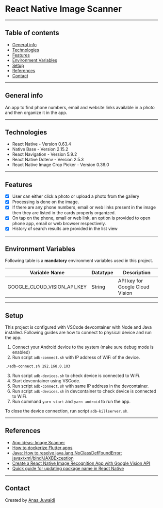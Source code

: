 # React Native Image Scanner

---

## Table of contents
* [General info](#general-info)
* [Technologies](#technologies)
* [Features](#features)
* [Environment Variables](#environment-variables)
* [Setup](#setup)
* [References](#references)
* [Contact](#contact)

---

## General info
An app to find phone numbers, email and website links available in a photo and then organize it in the app.

---

## Technologies
* React Native - Version 0.63.4
* Native Base - Version 2.15.2
* React Navigation - Version 5.9.2
* React Native Dotenv - Version 2.5.3
* React Native Image Crop Picker - Version 0.36.0

---

## Features
- [x] User can either click a photo or upload a photo from the gallery
- [x] Processing is done on the image.
- [x] If there are any phone numbers, email or web links present in the image then they are listed in the cards properly organized.
- [x] On tap on the phone, email or web link, an option is provided to open phone app, email or web browser respectively.
- [x] History of search results are provided in the list view

---

## Environment Variables
Following table is a **mandatory** environment variables used in this project.

| Variable Name | Datatype | Description |
| --- | --- | --- |
| GOOGLE_CLOUD_VISION_API_KEY | String | API key for Google Cloud Vision |

---

## Setup

This project is configured with VSCode devcontainer with Node and Java installed. Following guides are how to connect to physical device and run the app.

1. Connect your Android device to the system (make sure debug mode is enabled)
2. Run script `adb-connect.sh` with IP address of WiFi of the device.
```sh
./adb-connect.sh 192.168.0.103
```
3. Run script `adb-devices.sh` to check device is connected to WiFi.
4. Start devcontainer using VSCode.
5. Run script `adb-connect.sh` with same IP address in the devcontainer.
6. Run script `adb-devices.sh` in devcontainer to check device is connected to WiFi.
7. Run command `yarn start` and `yarn android` to run the app.

To close the device connection, run script `adb-killserver.sh`.

---

## References
* [App ideas: Image Scanner](https://github.com/florinpop17/app-ideas/blob/master/Projects/2-Intermediate/Image-Scaner.md)
* [How to dockerize Flutter apps](https://blog.codemagic.io/how-to-dockerize-flutter-apps/)
* [Java: How to resolve java.lang.NoClassDefFoundError: javax/xml/bind/JAXBException](https://stackoverflow.com/questions/43574426/java-how-to-resolve-java-lang-noclassdeffounderror-javax-xml-bind-jaxbexceptio)
* [Create a React Native Image Recognition App with Google Vision API](https://blog.jscrambler.com/create-a-react-native-image-recognition-app-with-google-vision-api/)
* [Quick guide for updating package name in React Native](https://dev.to/karanpratapsingh/quick-guide-for-updating-package-name-in-react-native-3ei3)

---

## Contact
Created by [Anas Juwaidi](mailto:anas.didi95@gmail.com)
